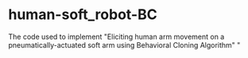 # human-soft_robot-BC
The code used to implement "Eliciting human arm movement on a pneumatically-actuated soft arm using Behavioral Cloning Algorithm" "

